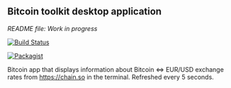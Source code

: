 ## Bitcoin toolkit desktop application
_README file: Work in progress_

[![Build Status](https://travis-ci.org/SamThomas/BlockchainApp.svg?branch=master)](https://travis-ci.org/SamThomas/BlockchainApp)

[![Packagist](https://img.shields.io/packagist/l/doctrine/orm.svg?maxAge=2592000?style=plastic)]()

Bitcoin app that displays information about Bitcoin <=> EUR/USD exchange rates from https://chain.so in the terminal.
Refreshed every 5 seconds.
